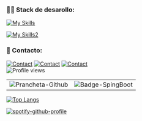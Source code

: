 
<h3 align="left">👨‍💻 Stack de desarollo:</h3>

[![My Skills](https://skillicons.dev/icons?i=js,python,php,kotlin,java&theme=light)](https://skillicons.dev)

[![My Skills2](https://skillicons.dev/icons?i=mysql,mongodb,firebase,sqlite,postgres&theme=light)](https://skillicons.dev)

<h3 align="left">📩 Contacto:</h3>

[![Contact](https://skillicons.dev/icons?i=linkedin&theme=light)](https://linkedin.com/in/sebastiangutierrezs)
[![Contact](https://skillicons.dev/icons?i=instagram&theme=light)](https://instagram.com/_sebastian_ismael)
<a href="mailto:gutierrezs.dev@outlook.com">![Contact](https://skillicons.dev/icons?i=gmail&theme=light)</a><br>
![Profile views](https://komarev.com/ghpvc/?username=SebastianIsmaelG&color=brightgreen&style=for-the-badge&abbreviated=true)

<table>
  <tr>
    <td valign="top"><img src="https://i.ibb.co/sHmJZXy/Prancheta-3.png" alt="Prancheta-Github" border="0" ></td>
    <td valign="top"><img src="https://i.ibb.co/sP4VVVj/badge-literalura.png" alt="Badge-SpingBoot" border="0"></td> 
  </tr>
</table>

[![Top Langs](https://github-readme-stats.vercel.app/api/top-langs/?username=SebastianIsmaelG)](https://github.com/anuraghazra/github-readme-stats)

[![spotify-github-profile](https://spotify-github-profile.kittinanx.com/api/view?uid=il12t91784ppkg0tw3skry8sm&cover_image=true&theme=default&show_offline=false&background_color=121212&interchange=true&bar_color=53b14f&bar_color_cover=true)](https://github.com/kittinan/spotify-github-profile)



